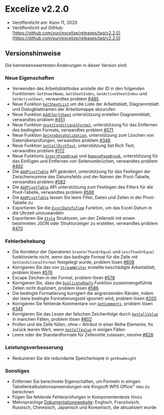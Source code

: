 # Excelize v2.2.0

* Veröffentlicht am: Kann 11, 2020
* Veröffentlicht auf GitHub: [https://github.com/xuri/excelize/releases/tag/v2.2.0](https://github.com/xuri/excelize/releases/tag/v2.2.0)

## Versionshinweise

Die bemerkenswertesten Änderungen in dieser Version sind:

### Neue Eigenschaften

* Verwenden des Arbeitsblattindex anstelle der ID in den folgenden Funktionen: `GetSheetName`, `GetSheetIndex`, `GetActiveSheetIndex` und `SetActiveSheet`, verwandtes problem [#485](https://github.com/xuri/excelize/issues/485)
* Neue Funktion [`GetSheetList`](https://pkg.go.dev/github.com/xuri/excelize/v2@v2.2.0#File.GetSheetList) um die Liste der Arbeitsblatt, Diagrammblatt und Dialogblattnamen der Arbeitsmappe abzurufen
* Neue Funktion [`AddChartSheet`](https://pkg.go.dev/github.com/xuri/excelize/v2@v2.2.0#File.AddChartSheet) unterstützung erstellen Diagrammblatt, verwandtes problem [#451](https://github.com/xuri/excelize/issues/451)
* Neue Funktion [`UnsetConditionalFormat`](https://pkg.go.dev/github.com/xuri/excelize/v2@v2.2.0#File.UnsetConditionalFormat), unterstützung für das Entfernen des bedingten Formats, verwandtes problem [#571](https://github.com/xuri/excelize/issues/571)
* Neue Funktion [`DeleteDataValidation`](https://pkg.go.dev/github.com/xuri/excelize/v2@v2.2.0#File.DeleteDataValidation), unterstützung zum Löschen von Datenüberprüfungen, verwandtes problem [#348](https://github.com/xuri/excelize/issues/348)
* Neue Funktion [`SetCellRichText`](https://pkg.go.dev/github.com/xuri/excelize/v2@v2.2.0#File.SetCellRichText), unterstützung Set Rich Text, verwandtes problem [#172](https://github.com/xuri/excelize/issues/172)
* Neue Funktions [`InsertPageBreak`](https://pkg.go.dev/github.com/xuri/excelize/v2@v2.2.0#File.InsertPageBreak) und [`RemovePageBreak`](https://pkg.go.dev/github.com/xuri/excelize/v2@v2.2.0#File.RemovePageBreak), unterstützung für das Einfügen und Entfernen von Seitenumbrüchen, verwandtes problem [#492](https://github.com/xuri/excelize/issues/492)
* Die [`AddPivotTable`](https://pkg.go.dev/github.com/xuri/excelize/v2@v2.2.0#File.AddPivotTable) API geändert, unterstützung für das Festlegen der Zwischensumme des Datumsfelds und der Namen der Pivot-Tabelle, verwandtes problem [#582](https://github.com/xuri/excelize/issues/582)
* Die [`AddPivotTable`](https://pkg.go.dev/github.com/xuri/excelize/v2@v2.2.0#File.AddPivotTable) API unterstützung zum Festlegen des Filters für die Pivot-Tabelle, verwandtes problem [#598](https://github.com/xuri/excelize/issues/598)
* Die [`AddPivotTable`](https://pkg.go.dev/github.com/xuri/excelize/v2@v2.2.0#File.AddPivotTable) lassen Sie leere Filter, Daten und Zeilen in der Pivot-Tabelle zu
* Exportieren Sie die [`ExcelDateToTime`](https://pkg.go.dev/github.com/xuri/excelize/v2@v2.2.0#File.ExcelDateToTime) Funktion, um das Excel-Datum in die Uhrzeit umzuwandeln
* Exportieren Sie [`Style`](https://pkg.go.dev/github.com/xuri/excelize/v2@v2.2.0#Style) Strukturen, um den Zellenstil mit einem bestimmten JSON oder Strukturzeiger zu erstellen, verwandtes problem [#470](https://github.com/xuri/excelize/issues/470)

### Fehlerbehebung

* Die Korrektur der Operatoren `GreaterThanOrEqual` und `LessThanOrEqual` funktionierte nicht, wenn das bedingte Format für die Zelle mit `SetConditionalFormat` festgelegt wurde, problem lösen [#608](https://github.com/xuri/excelize/issues/608)
* Korrigieren Sie das von [`StreamWriter`](https://pkg.go.dev/github.com/xuri/excelize/v2@v2.2.0#StreamWriter) erstellte beschädigte Arbeitsblatt, problem lösen [#576](https://github.com/xuri/excelize/issues/576)
* Escape Zeichen in der Formel, problem lösen [#578](https://github.com/xuri/excelize/issues/578)
* Korrigieren Sie, dass die [`DuplicateRowTo`](https://pkg.go.dev/github.com/xuri/excelize/v2@v2.2.0#File.DuplicateRowTo) Funktion zusammengeführte Zellen nicht dupliziert, problem lösen [#586](https://github.com/xuri/excelize/issues/586)
* Die bedingte Formatierung korrigiert die angrenzenden Ränder, indem der leere bedingte Formatierungsstil ignoriert wird, problem lösen [#200](https://github.com/xuri/excelize/issues/200)
* Korrigieren Sie fehlende Kommentare von [`GetComments`](https://pkg.go.dev/github.com/xuri/excelize/v2@v2.2.0#File.GetComments), problem lösen [#345](https://github.com/xuri/excelize/issues/345)
* Korrigieren Sie das Lesen der falschen Zeichenfolge durch [`GetCellValue`](https://pkg.go.dev/github.com/xuri/excelize/v2@v2.2.0#File.GetCellValue) in manchen Fällen, problem lösen [#602](https://github.com/xuri/excelize/issues/602)
* Prüfen und die Zelle füllen, ohne `r` Attribut in einer Reihe Elemente, fix zurück leeren Wert, wenn [`GetCellValue`](https://pkg.go.dev/github.com/xuri/excelize/v2@v2.2.0#File.GetCellValue) in einigen Fällen
* Leere oder die Standardformate für Zellenstile zulassen, resolve [#628](https://github.com/xuri/excelize/issues/628)

### Leistungsverbesserung

* Reduzieren Sie die redundante Speicherkopie in `getRowHeight`

### Sonstiges

* Entfernen Sie berechnete Eigenschaften, um Formeln in einigen Tabellenkalkulationsanwendungen wie Kingsoft WPS Office&trade; neu zu berechnen
* Fügen Sie fehlende Fehlerprüfungen in Komponententests hinzu
* Mehrsprachige [Dokumentationswebsite](https://xuri.me/excelize): Englisch, Französisch, Russisch, Chinesisch, Japanisch und Koreanisch, die aktualisiert wurde
